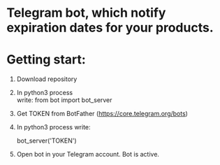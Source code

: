 # Telegram bot, which notify expiration dates for your products.

<h1>Getting start: </h1>

1. Download repository
2. In python3 process </br>
write:
    from bot import bot_server

3. Get TOKEN from BotFather (https://core.telegram.org/bots)
4. In python3 process write:

    bot_server('TOKEN')

5. Open bot in your Telegram account. Bot is active.